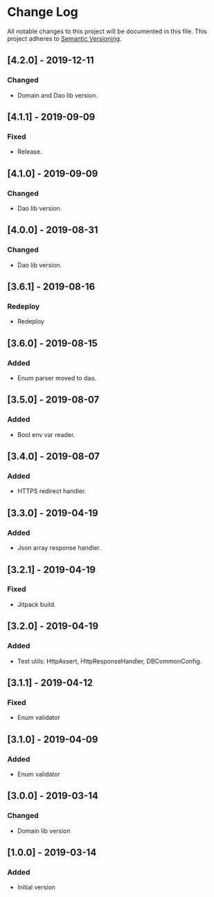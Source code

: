 # Change Log
All notable changes to this project will be documented in this file.
This project adheres to [Semantic Versioning](http://semver.org/).

## [4.2.0] - 2019-12-11
### Changed
- Domain and Dao lib version.

## [4.1.1] - 2019-09-09
### Fixed
- Release.

## [4.1.0] - 2019-09-09
### Changed
- Dao lib version.

## [4.0.0] - 2019-08-31
### Changed
- Dao lib version.

## [3.6.1] - 2019-08-16
### Redeploy
- Redeploy

## [3.6.0] - 2019-08-15
### Added
- Enum parser moved to dao.

## [3.5.0] - 2019-08-07
### Added
- Bool env var reader.

## [3.4.0] - 2019-08-07
### Added
- HTTPS redirect handler.

## [3.3.0] - 2019-04-19
### Added
- Json array response handler.

## [3.2.1] - 2019-04-19
### Fixed
- Jitpack build.

## [3.2.0] - 2019-04-19
### Added
- Test utils: HttpAssert, HttpResponseHandler, DBCommonConfig.

## [3.1.1] - 2019-04-12
### Fixed
- Enum validator

## [3.1.0] - 2019-04-09
### Added
- Enum validator

## [3.0.0] - 2019-03-14
### Changed
- Domain lib version

## [1.0.0] - 2019-03-14
### Added
- Initial version
